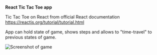 <b>React Tic Tac Toe app</b>

Tic Tac Toe on React from official React documentation https://reactjs.org/tutorial/tutorial.html

App can hold state of game, shows steps and allows to "time-travel" to previous states of game.

![Screenshot of game](https://i.postimg.cc/4dJQTn8d/react-ttt.png)
